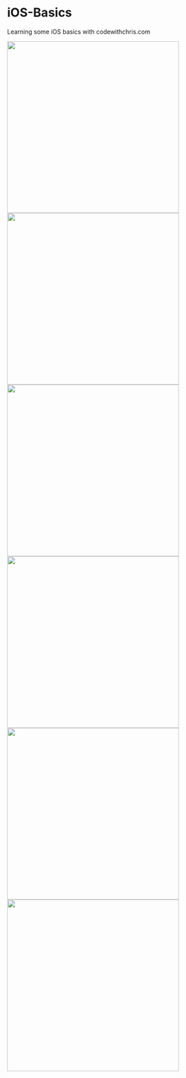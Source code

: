 # iOS-Basics
Learning some iOS basics with codewithchris.com


<img src="https://github.com/tgnco1218/iOS-Basics/blob/master/iOSAppPractice/ScreenShots/001.jpg" width="400">

<img src="https://github.com/tgnco1218/iOS-Basics/blob/master/iOSAppPractice/ScreenShots/002.jpg" width="400">

<img src="https://github.com/tgnco1218/iOS-Basics/blob/master/iOSAppPractice/ScreenShots/003.jpg" width="400">

<img src="https://github.com/tgnco1218/iOS-Basics/blob/master/iOSAppPractice/ScreenShots/004.jpg" width="400">

<img src="https://github.com/tgnco1218/iOS-Basics/blob/master/iOSAppPractice/ScreenShots/005.jpg" width="400">

<img src="https://github.com/tgnco1218/iOS-Basics/blob/master/iOSAppPractice/ScreenShots/006.jpg" width="400">

